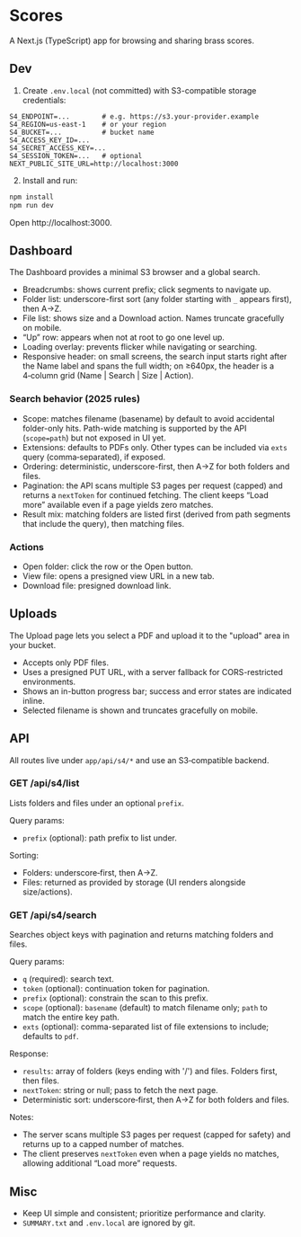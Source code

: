 # Scores

A Next.js (TypeScript) app for browsing and sharing brass scores.

## Dev

1) Create `.env.local` (not committed) with S3-compatible storage credentials:

```
S4_ENDPOINT=...        # e.g. https://s3.your-provider.example
S4_REGION=us-east-1    # or your region
S4_BUCKET=...          # bucket name
S4_ACCESS_KEY_ID=...
S4_SECRET_ACCESS_KEY=...
S4_SESSION_TOKEN=...   # optional
NEXT_PUBLIC_SITE_URL=http://localhost:3000
```

2) Install and run:

```bash
npm install
npm run dev
```

Open http://localhost:3000.

## Dashboard

The Dashboard provides a minimal S3 browser and a global search.

- Breadcrumbs: shows current prefix; click segments to navigate up.
- Folder list: underscore-first sort (any folder starting with `_` appears first), then A→Z.
- File list: shows size and a Download action. Names truncate gracefully on mobile.
- “Up” row: appears when not at root to go one level up.
- Loading overlay: prevents flicker while navigating or searching.
- Responsive header: on small screens, the search input starts right after the Name label and spans the full width; on ≥640px, the header is a 4‑column grid (Name | Search | Size | Action).

### Search behavior (2025 rules)

- Scope: matches filename (basename) by default to avoid accidental folder-only hits. Path-wide matching is supported by the API (`scope=path`) but not exposed in UI yet.
- Extensions: defaults to PDFs only. Other types can be included via `exts` query (comma‑separated), if exposed.
- Ordering: deterministic, underscore-first, then A→Z for both folders and files.
- Pagination: the API scans multiple S3 pages per request (capped) and returns a `nextToken` for continued fetching. The client keeps “Load more” available even if a page yields zero matches.
- Result mix: matching folders are listed first (derived from path segments that include the query), then matching files.

### Actions

- Open folder: click the row or the Open button.
- View file: opens a presigned view URL in a new tab.
- Download file: presigned download link.

## Uploads

The Upload page lets you select a PDF and upload it to the "upload" area in your bucket.

- Accepts only PDF files.
- Uses a presigned PUT URL, with a server fallback for CORS-restricted environments.
- Shows an in-button progress bar; success and error states are indicated inline.
- Selected filename is shown and truncates gracefully on mobile.

## API

All routes live under `app/api/s4/*` and use an S3‑compatible backend.

### GET /api/s4/list

Lists folders and files under an optional `prefix`.

Query params:
- `prefix` (optional): path prefix to list under.

Sorting:
- Folders: underscore‑first, then A→Z.
- Files: returned as provided by storage (UI renders alongside size/actions).

### GET /api/s4/search

Searches object keys with pagination and returns matching folders and files.

Query params:
- `q` (required): search text.
- `token` (optional): continuation token for pagination.
- `prefix` (optional): constrain the scan to this prefix.
- `scope` (optional): `basename` (default) to match filename only; `path` to match the entire key path.
- `exts` (optional): comma-separated list of file extensions to include; defaults to `pdf`.

Response:
- `results`: array of folders (keys ending with '/') and files. Folders first, then files.
- `nextToken`: string or null; pass to fetch the next page.
- Deterministic sort: underscore‑first, then A→Z for both folders and files.

Notes:
- The server scans multiple S3 pages per request (capped for safety) and returns up to a capped number of matches.
- The client preserves `nextToken` even when a page yields no matches, allowing additional “Load more” requests.

## Misc

- Keep UI simple and consistent; prioritize performance and clarity.
- `SUMMARY.txt` and `.env.local` are ignored by git.
